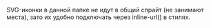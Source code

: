 SVG-иконки в данной папке не идут в общий спрайт (не занимают места), зато их удобно подключать через inline-url() в стилях.